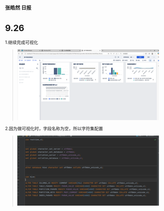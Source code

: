 ### 张皓然 日报
# 9.26


1.继续完成可视化
>![img.png](img/img_9_26_1.png)


2.因为做可视化时，字段名称为空，所以字符集配置
>![img.png](img/img_9_26_2.png)